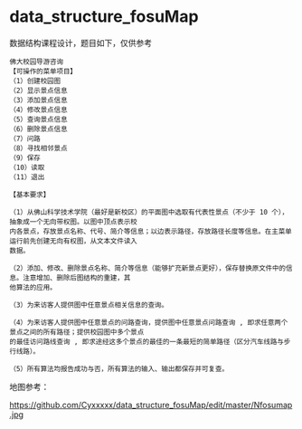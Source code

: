# data_structure_fosuMap
数据结构课程设计，题目如下，仅供参考
```
佛大校园导游咨询 
【可操作的菜单项目】
（1）创建校园图
（2）显示景点信息
（3）添加景点信息
（4）修改景点信息
（5）查询景点信息
（6）删除景点信息
（7）问路
（8）寻找相邻景点
（9）保存
（10）读取
（11）退出

【基本要求】

（1）从佛山科学技术学院（最好是新校区）的平面图中选取有代表性景点（不少于 10 个），抽象成一个无向带权图。以图中顶点表示校
内各景点，存放景点名称、代号、简介等信息；以边表示路径，存放路径长度等信息。在主菜单运行前先创建无向有权图，从文本文件读入
数据。

（2）添加、修改、删除景点名称、简介等信息（能够扩充新景点更好），保存替换原文件中的信息。注意增加、删除后图结构的重建，其
他算法的应用。

（3）为来访客人提供图中任意景点相关信息的查询。

（4）为来访客人提供图中任意景点的问路查询，提供图中任意景点问路查询 , 即求任意两个景点之间的所有路径；提供校园图中多个景点
的最佳访问路线查询 , 即求途经这多个景点的最佳的一条最短的简单路径（区分汽车线路与步行线路）。

（5）所有算法均报告成功与否，所有算法的输入、输出都保存并可复查。
```
地图参考：

https://github.com/Cyxxxxx/data_structure_fosuMap/edit/master/Nfosumap.jpg
